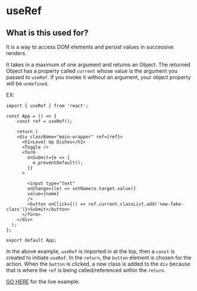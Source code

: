 # useRef

## What is this used for?

It is a way to access DOM elements and persist values in successive renders.

It takes in a maximum of one argument and returns an Object. The returned Object has a property called `current` whose value is the argument you passed to `useRef`. If you invoke it without an argument, your object property will be `undefined`.

EX:

```
import { useRef } from 'react';

const App = () => {
    const ref = useRef();

    return (
    <div className="main-wrapper" ref={ref}>
      <h1>Level Up Dishes</h1>
      <Toggle />
      <form 
        onSubmit={e => {
          e.preventDefault();
        }}
      >

        <input type="text"
        onChange={(e) => setName(e.target.value)}
        value={name}
        />
        <button onClick={() => ref.current.classList.add('new-fake-class')}>Submit</button>
      </form>
    </div>
  );
};

export default App;
```

In the above example, `useRef` is imported in at the top, then a `const` is created to initiate `useRef`. In the `return`, the `button` element is chosen for the action. When the `button` is clicked, a new class is added to the `div` because that is where the `ref` is being called/referenced within the `return`.

[GO HERE](https://stackblitz.com/edit/react-bldrb9) for the live example.